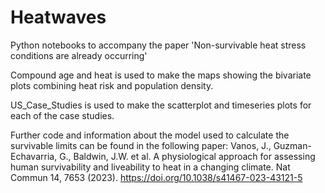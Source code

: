 # Heatwaves
Python notebooks to accompany the paper 'Non-survivable heat stress conditions are already occurring'

Compound age and heat is used to make the maps showing the bivariate plots combining heat risk and population density.

US_Case_Studies is used to make the scatterplot and timeseries plots for each of the case studies. 

Further code and information about the model used to calculate the survivable limits can be found in the following paper:
Vanos, J., Guzman-Echavarria, G., Baldwin, J.W. et al. A physiological approach for assessing human survivability and liveability to heat in a changing climate. Nat Commun 14, 7653 (2023). https://doi.org/10.1038/s41467-023-43121-5
